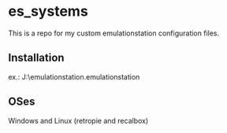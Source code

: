 # es_systems

This is a repo for my custom emulationstation configuration files.


## Installation

ex.: J:\emulationstation\.emulationstation

## OSes

Windows and Linux (retropie and recalbox)
